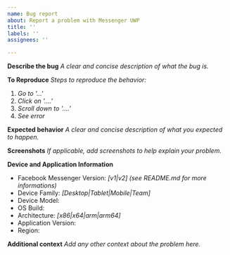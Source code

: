 ```yaml
---
name: Bug report
about: Report a problem with Messenger UWP
title: ''
labels: ''
assignees: ''

---
```


**Describe the bug**
_A clear and concise description of what the bug is._

**To Reproduce**
_Steps to reproduce the behavior:_
1. _Go to '...'_
2. _Click on '....'_
3. _Scroll down to '....'_
4. _See error_

**Expected behavior**
_A clear and concise description of what you expected to happen._

**Screenshots**
_If applicable, add screenshots to help explain your problem._

**Device and Application Information**
 - Facebook Messenger Version: _[v1|v2] (see README.md for more informations)_
 - Device Family: _[Desktop|Tablet|Mobile|Team]_
 - Device Model:
 - OS Build:
 - Architecture: _[x86|x64|arm|arm64]_
 - Application Version:
 - Region:

**Additional context**
_Add any other context about the problem here._